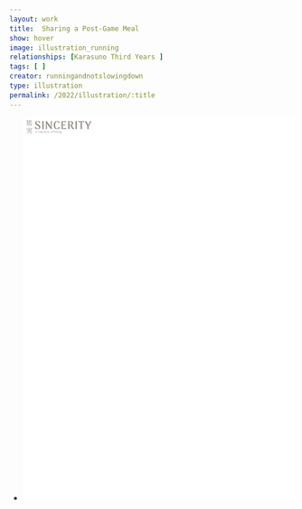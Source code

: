 ```yaml
---
layout: work
title:  Sharing a Post-Game Meal
show: hover
image: illustration_running
relationships: [Karasuno Third Years ]
tags: [ ]
creator: runningandnotslowingdown
type: illustration
permalink: /2022/illustration/:title
---
```

<div class="fullscreen-image-slider">
  <div class="slides" role="region" aria-label="FullScreen Pictures" data-slide>
    <ul class="slide-container">
      <li data-slide=1 class="is-active slide">
        <img class="visual" id="illustration_running" src="/assets/images/watermark.png" alt="page1">
      </li>
    </ul>
  </div>
</div>